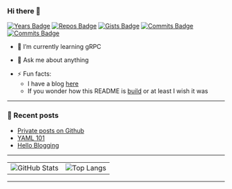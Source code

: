 ### Hi there 👋

[![Years Badge](https://badges.pufler.dev/years/1stDimension)](https://badges.pufler.dev)
[![Repos Badge](https://badges.pufler.dev/repos/1stDimension)](https://badges.pufler.dev)
[![Gists Badge](https://badges.pufler.dev/gists/1stDimension)](https://badges.pufler.dev)
[![Commits Badge](https://badges.pufler.dev/commits/all/1stDimension)](https://badges.pufler.dev)
[![Commits Badge](https://badges.pufler.dev/commits/monthly/1stDimension)](https://badges.pufler.dev)

<!-- - 🔭 I’m currently working ... -->
- 🌱 I’m currently learning gRPC
<!-- - 👯 I’m looking to collaborate on ... -->
<!-- - 🤔 I’m looking for help with ... -->
- 💬 Ask me about anything
<!-- - 📫 How to reach me: ... -->
- ⚡ Fun facts:
  - I have a blog [here](https://1stdimension.github.io/)
  - If you wonder how this README is [build](https://github.com/1stDimension/1stDimension/blob/master/workflow.md) or at least I wish it was

---
### 📕 Recent posts
<!-- BLOG-POST-LIST:START -->
- [Private posts on Github](https://1stdimension.github.io/2020/09/30/private-posts.html)
- [YAML 101](https://1stdimension.github.io/2020/08/30/yaml_101.html)
- [Hello Blogging](https://1stdimension.github.io/2019/08/11/index.html)
<!-- BLOG-POST-LIST:END -->
---

|  |  |
|:---:|:---:|
| ![GitHub Stats](https://github-readme-stats.vercel.app/api?username=1stDimension&count_private=true&show_icons=true&theme=dark) | ![Top Langs](https://github-readme-stats.vercel.app/api/top-langs/?username=1stDimension&count_private=true&show_icons=true&theme=dark&hide=ruby&layout=compact) |

---

<!--
**1stDimension/1stDimension** is a ✨ _special_ ✨ repository because its `README.md` (this file) appears on your GitHub profile.

Here are some ideas to get you started:

- 🔭 I’m currently working on ...
- 🌱 I’m currently learning ...
- 👯 I’m looking to collaborate on ...
- 🤔 I’m looking for help with ...
- 💬 Ask me about ...
- 📫 How to reach me: ...
- 😄 Pronouns: ...
- ⚡ Fun fact: ...
-->

